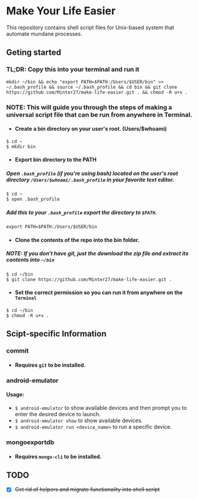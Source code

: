 # Make Your Life Easier
This repository contains shell script files for Unix-based system that automate mundane processes.

## Geting started

### TL;DR: Copy this into your terminal and run it
```
mkdir ~/bin && echo "export PATH=$PATH:/Users/$USER/bin" >> ~/.bash_profile && source ~/.bash_profile && cd bin && git clone https://github.com/Minter27/make-life-easier.git . && chmod -R u+x .
```

### NOTE: This will guide you through the steps of making a universal script file that can be run from anywhere in Terminal.

- #### Create a bin directory on your user's root. (Users/$whoami)
```
$ cd ~
$ mkdir bin  
```
- ####  Export bin directory to the PATH
##### Open `.bash_profile` (if you're using bash) located on the user's root directory `/Users/$whoami/.bash_profile` in your favorite text editor.
```
$ cd ~
$ open .bash_profile
```
##### Add this to your `.bash_profile` export the directory to `$PATH`.
`export PATH=$PATH:/Users/$USER/bin`
- #### Clone the contents of the repo into the bin folder.
##### NOTE: If you don't have git, just the download the zip file and extract its contents into `~/bin`
```
$ cd ~/bin
$ git clone https://github.com/Minter27/make-life-easier.git .
```
- #### Set the correct permission so you can run it from anywhere on the `Terminal`
``` 
$ cd ~/bin
$ chmod -R u+x .
```

## Scipt-specific Information

### commit
- #### Requires `git` to be installed.

### android-emulator
#### Usage:
- `$ android-emulator` to show available devices and then prompt you to enter the desired device to launch.
- `$ android-emulator show` to show available devices.
- `$ android-emulator run <device_name>` to run a specific device.

### mongoexportdb
- #### Requires `mongo-cli` to be installed.


## TODO
- [x] ~~Get rid of helpers and migrate functionality into shell script~~

